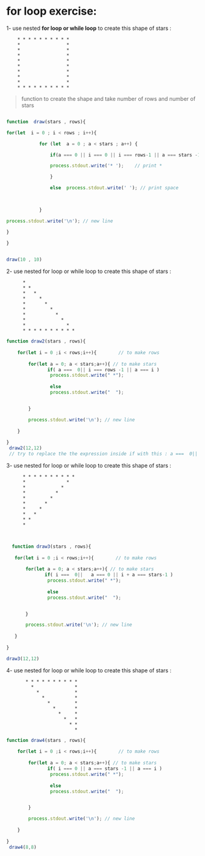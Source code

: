 # for loop exercise:


1- use nested **for loop or while loop** to create this shape of stars : 

 
        * * * * * * * * * *
        *                 *
        *                 *
        *                 *
        *                 *
        *                 *
        *                 *
        *                 *
        *                 *
        * * * * * * * * * * 

> function to create the shape and take number of rows and number of stars

```javascript

function  draw(stars , rows){

for(let  i = 0 ; i < rows ; i++){  

            for (let  a = 0 ; a < stars ; a++) {

                if(a === 0 || i === 0 || i === rows-1 || a === stars -1){

                process.stdout.write('* ');    // print *       

                }

                else  process.stdout.write(' '); // print space

  

            }

process.stdout.write('\n'); // new line 

}  

}
 

draw(10 , 10)
```

2- use nested for loop or while loop to create this shape of stars : 

          *
          * *
          *   *
          *     *
          *       *
          *         *
          *           *
          *             *
          *               *
          * * * * * * * * * * 
          
          
```javascript
function draw2(stars , rows){
   
    for(let i = 0 ;i < rows;i++){        // to make rows          
        
        for(let a = 0; a < stars;a++){ // to make stars  
               if( a ===  0|| i === rows -1 || a === i )          
                process.stdout.write(" *"); 
                
                else
                process.stdout.write("  "); 


        }

        process.stdout.write('\n'); // new line
        
    }
    
}
 draw2(12,12)
 // try to replace the the expression inside if with this : a ===  0|| a === stars -1 || a === i
```
3- use nested for loop or while loop to create this shape of stars : 


          * * * * * * * * * *
          *               *
          *             *
          *           *
          *         *
          *       *
          *     *
          *   *
          * *
          * 
 ```javascript
 
   
   function draw3(stars , rows){
   
    for(let i = 0 ;i < rows;i++){        // to make rows          
        
        for(let a = 0; a < stars;a++){ // to make stars  
               if( i ===  0||   a === 0 || i + a === stars-1 )           
                process.stdout.write(" *"); 
                
                else
                process.stdout.write("  "); 


        }

        process.stdout.write('\n'); // new line
        
    }
    
}
 
 draw3(12,12)
 ```
4-  use nested for loop or while loop to create this shape of stars : 



           * * * * * * * * * *
             *               *
               *             *
                 *           *
                   *         *
                     *       *
                       *     *
                         *   *
                           * *
                             *
```javascript 
function draw4(stars , rows){
   
    for(let i = 0 ;i < rows;i++){        // to make rows          
        
        for(let a = 0; a < stars;a++){ // to make stars  
               if( i === 0 || a === stars -1 || a === i )           
                process.stdout.write(" *"); 
                
                else
                process.stdout.write("  "); 


        }

        process.stdout.write('\n'); // new line
        
    }
    
}
 draw4(8,8)
```